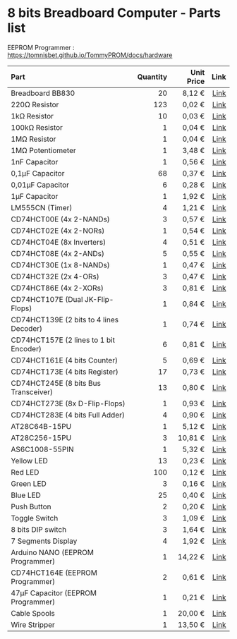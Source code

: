 # 8 bits Breadboard Computer - Parts list

EEPROM Programmer : https://tomnisbet.github.io/TommyPROM/docs/hardware

| Part                                    | Quantity | Unit Price |                                                                                                                                          Link |
|:----------------------------------------|---------:|-----------:|----------------------------------------------------------------------------------------------------------------------------------------------:|
| Breadboard BB830                        |       20 |     8,12 € |                                  [Link](https://www.mouser.fr/ProductDetail/BusBoard-Prototype-Systems/BB830?qs=VEfmQw3KOauhPeTwYxNCaA%3D%3D) |
| 220Ω Resistor                           |      123 |     0,02 € |                                          [Link](https://www.mouser.fr/ProductDetail/YAGEO/CFR-25JT-52-220R?qs=KUIzHt%2Fe91lrctWTReofaw%3D%3D) |
| 1kΩ Resistor                            |       10 |     0,03 € |                            [Link](https://www.mouser.fr/ProductDetail/YAGEO/CFR-25JR-52-1K?qs=sGAEpiMZZMtlubZbdhIBIG2rwDeDG2Hz0nFs2Ia3WF8%3D) |
| 100kΩ Resistor                          |        1 |     0,04 € |                            [Link](https://www.mouser.fr/ProductDetail/YAGEO/CFR-25JR-52-1K?qs=sGAEpiMZZMtlubZbdhIBIG2rwDeDG2Hz0nFs2Ia3WF8%3D) |
| 1MΩ Resistor                            |        1 |     0,04 € |                          [Link](https://www.mouser.fr/ProductDetail/YAGEO/CFR-25JT-52-1M?qs=sGAEpiMZZMtlubZbdhIBIFoOGUvNp40aH4%2FXjzEg6fE%3D) |
| 1MΩ Potentiometer                       |        1 |     3,48 € |                                           [Link](https://www.mouser.fr/ProductDetail/Bourns/3310C-001-105L?qs=eLugBjTgzvPv9Y%2FgcMMx5A%3D%3D) |
| 1nF Capacitor                           |        1 |     0,56 € |                             [Link](https://www.mouser.fr/ProductDetail/Vishay-BC-Components/K102J15C0GF53H5G?qs=DPoM0jnrROVTxjmlWxnrvw%3D%3D) |
| 0,1µF Capacitor                         |       68 |     0,37 € | [Link](https://www.mouser.fr/ProductDetail/Vishay-BC-Components/K104K15X7RF53H5G?qs=sGAEpiMZZMsh%252B1woXyUXj30ZYomYlxpXf%2Fk4SX%252BaKhs%3D) |
| 0,01µF Capacitor                        |        6 |     0,28 € |       [Link](https://www.mouser.fr/ProductDetail/Murata-Electronics/RDER71H103K0K1H03B?qs=sGAEpiMZZMsh%252B1woXyUXjxDBwwEQMMyX8THmGZDylx4%3D) | 
| 1µF Capacitor                           |        1 |     1,92 € |       [Link](https://www.mouser.fr/ProductDetail/Vishay-BC-Components/K105K20X7RF53H5G?qs=sGAEpiMZZMsh%252B1woXyUXj30ZYomYlxpX2NqlpTPuHDk%3D) |
| LM555CN (Timer)                         |        4 |     1,21 € |                                  [Link](https://www.mouser.lu/ProductDetail/Texas-Instruments/LM555CN-NOPB?qs=QbsRYf82W3GjZpQL%2FakZOg%3D%3D) |
| CD74HCT00E (4x 2-NANDs)                 |        3 |     0,57 € |                                      [Link](https://www.mouser.fr/ProductDetail/Texas-Instruments/CD74HCT00E?qs=dQbkqP7qjabenzcveGuwtQ%3D%3D) |
| CD74HCT02E (4x 2-NORs)                  |        1 |     0,54 € |                                    [Link](https://www.mouser.fr/ProductDetail/Texas-Instruments/CD74HCT02E?qs=8Pd2FuFSoME4vri%2FlvUdGg%3D%3D) |
| CD74HCT04E (8x Inverters)               |        4 |     0,51 € |                                [Link](https://www.mouser.fr/ProductDetail/Texas-Instruments/CD74HCT04E?qs=MXJmdiNpZe%2FLz1vF%252BbdCPg%3D%3D) |
| CD74HCT08E (4x 2-ANDs)                  |        5 |     0,55 € |                                      [Link](https://www.mouser.fr/ProductDetail/Texas-Instruments/CD74HCT08E?qs=dQbkqP7qjaY6wv23XXmChw%3D%3D) |
| CD74HCT30E (1x 8-NANDs)                 |        1 |     0,47 € |                                      [Link](https://www.mouser.fr/ProductDetail/Texas-Instruments/CD74HCT30E?qs=KaAwwOlwapuINyLCJr3fLQ%3D%3D) |
| CD74HCT32E (2x 4-ORs)                   |        3 |     0,47 € |                                      [Link](https://www.mouser.fr/ProductDetail/Texas-Instruments/CD74HCT32E?qs=KaAwwOlwaptQFgwtvZc7jA%3D%3D) |
| CD74HCT86E  (4x 2-XORs)                 |        3 |     0,81 € |                                    [Link](https://www.mouser.fr/ProductDetail/Texas-Instruments/CD74HCT86E?qs=MXJmdiNpZe%2FMzcfaKOor4w%3D%3D) |
| CD74HCT107E (Dual JK-Flip-Flops)        |        1 |     0,84 € |                                     [Link](https://www.mouser.fr/ProductDetail/Texas-Instruments/CD74HCT107E?qs=xFfolx0DHx04M11t1zA0JA%3D%3D) |
| CD74HCT139E (2 bits to 4 lines Decoder) |        1 |     0,74 € |                                   [Link](https://www.mouser.fr/ProductDetail/Texas-Instruments/CD74HCT139E?qs=1K8%2FAQHn5WTLdoU8DSjgGg%3D%3D) |
| CD74HCT157E (2 lines to 1 bit Encoder)  |        6 |     0,81 € |                                     [Link](https://www.mouser.fr/ProductDetail/Texas-Instruments/CD74HCT157E?qs=spW5eSrOWB6trZoesU4jEQ%3D%3D) |
| CD74HCT161E (4 bits Counter)            |        5 |     0,69 € |                                     [Link](https://www.mouser.fr/ProductDetail/Texas-Instruments/CD74HCT161E?qs=D5pVkbrsqqKvSCLRbNxabg%3D%3D) |
| CD74HCT173E (4 bits Register)           |       17 |     0,73 € |                                   [Link](https://www.mouser.fr/ProductDetail/Texas-Instruments/CD74HCT173E?qs=xFfolx0DHx2tDVlMzi%2FMtQ%3D%3D) |
| CD74HCT245E (8 bits Bus Transceiver)    |       13 |     0,80 € |                                     [Link](https://mouser.fr/ProductDetail/Texas-Instruments/CD74HCT245E?qs=dQbkqP7qjabbQjt%252B6ZhD7w%3D%3D) |
| CD74HCT273E (8x D-Flip-Flops)           |        1 |     0,93 € |                                     [Link](https://www.mouser.fr/ProductDetail/Texas-Instruments/CD74HCT273E?qs=L4Mc90zKIpidD9S067w9nA%3D%3D) |
| CD74HCT283E (4 bits Full Adder)         |        4 |     0,90 € |                                     [Link](https://www.mouser.fr/ProductDetail/Texas-Instruments/CD74HCT283E?qs=RnzODY3cU8usGwlMNOS8bg%3D%3D) |
| AT28C64B-15PU                           |        1 |     5,12 € |                                [Link](https://www.mouser.fr/ProductDetail/Microchip-Technology/AT28C64B-15PU?qs=2VKgqYuc3OvipbcAuBcLow%3D%3D) |
| AT28C256-15PU                           |        3 |    10,81 € |                            [Link](https://www.mouser.fr/ProductDetail/Microchip-Technology/AT28C256-15PU?qs=MAR%2F2X5XOp7eAU2%2FlNw9oA%3D%3D) |
| AS6C1008-55PIN                          |        1 |     5,32 € |                                  [Link](https://www.mouser.fr/ProductDetail/Alliance-Memory/AS6C1008-55PIN?qs=FP1Nkeq3mZ9b%2FgtA0ttBwQ%3D%3D) |
| Yellow LED                              |       13 |     0,23 € |                                               [Link](https://www.mouser.lu/ProductDetail/Kingbright/WP7113YT?qs=YPg7lQ8MWSfGn6TgDjFnaQ%3D%3D) |
| Red LED                                 |      100 |     0,12 € |                                            [Link](https://www.mouser.lu/ProductDetail/Lumex/SSL-LX5093IT?qs=z5hCOXTvo57cxO7p%252BvLJIw%3D%3D) |
| Green LED                               |        3 |     0,16 € |                                               [Link](https://www.mouser.lu/ProductDetail/Kingbright/WP7113GT?qs=pz0eHrWKk7l3r4lHAQVJ9A%3D%3D) |
| Blue LED                                |       25 |     0,40 € |                                            [Link](https://www.mouser.lu/ProductDetail/Kingbright/WP7083QBD-G?qs=vEWui5pQpatbKK552qzGvw%3D%3D) |
| Push Button                             |        2 |     0,20 € |                                           [Link](https://www.mouser.lu/ProductDetail/E-Switch/TL1105PF160Q?qs=iWbXB9lueyCtFh0h%2FBaqIg%3D%3D) |
| Toggle Switch                           |        3 |     1,09 € |                         [Link](https://www.mouser.lu/ProductDetail/TE-Connectivity-Alcoswitch/MHS12204?qs=x%2FgbKjZ2T%2FPUluB%2FWhqq0Q%3D%3D) |
| 8 bits DIP switch                       |        3 |     1,64 € |                                                 [Link](https://www.mouser.lu/ProductDetail/E-Switch/KAS1108E?qs=f57gQzlyLiprZHQecsfCqA%3D%3D) |
| 7 Segments Display                      |        4 |     1,92 € |                                 [Link](https://www.mouser.fr/ProductDetail/Vishay-Semiconductors/TDSR1360-IK?qs=5csRq1wdUj5b9hoSL0MeOw%3D%3D) |
| Arduino NANO (EEPROM Programmer)        |        1 |    14,22 € |                                                  [Link](https://www.mouser.fr/ProductDetail/Arduino/ABX00033?qs=PzGy0jfpSMueXyfBfl2XSA%3D%3D) |
| CD74HCT164E (EEPROM Programmer)         |        2 |     0,61 € |                                   [Link](https://www.mouser.fr/ProductDetail/Texas-Instruments/CD74HCT164E?qs=6gY4t2uohMwAmwONDb%2FR0A%3D%3D) |
| 47µF Capacitor (EEPROM Programmer)      |        1 |     0,21 € |             [Link](https://www.mouser.fr/ProductDetail/KYOCERA-AVX/RES0611470M050B?qs=sGAEpiMZZMsh%252B1woXyUXj6XYNPSqQ%252BoesXIY65rkPAg%3D) |
| Cable Spools                            |        1 |    20,00 € |                                  [Link](https://www.amazon.fr/TUOFENG-bobines-diff%C3%A9rente-raccordement-cavalier/dp/B07V5FVSYL/ref=sr_1_7) |
| Wire Stripper                           |        1 |    13,50 € |                                             [Link](https://www.amazon.fr/Wirefy-STRP-01-Pince-d%C3%A9nuder-solides/dp/B083LKTZXT/ref=sr_1_18) |
